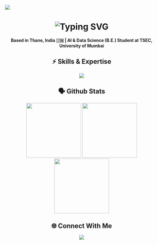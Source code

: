 ![](https://komarev.com/ghpvc/?username=rakheOmar)

<!-- Typing SVG Header -->
<h1 align="center">
  <img src="https://readme-typing-svg.herokuapp.com?font=Fira+Code&size=28&duration=3000&pause=1000&color=00FFB3&center=true&vCenter=true&width=900&height=80&lines=Hi+there!+I'm+Omar+Rakhe+%F0%9F%91%8B;AI+%26+Data+Science+Student;Full-Stack+%7C+ML+%7C+AI+Engineer;" alt="Typing SVG">
</h1>

<p align="center">
  <strong>Based in Thane, India 🇮🇳 | AI & Data Science (B.E.) Student at TSEC, University of Mumbai</strong>
</p>

<h2 align="center">⚡ Skills & Expertise</h2>
<p align="center">
  <a href="#"><img src="https://skillicons.dev/icons?i=python,c,java,javascript,html,css,react,nodejs,express,tailwind,mongodb,mysql,git,github,fastapi,flask,vscode,docker,postman,anaconda&perline=10" /></a>
</p>


<h2 align="center"><b>🗣️ Github Stats</b></h2>
<div align="center">
  <img height="180em" src="https://github-profile-summary-cards.vercel.app/api/cards/profile-details?username=rakheOmar&theme=dark" />
  <img height="180em" src="https://github-profile-summary-cards.vercel.app/api/cards/most-commit-language?username=rakheOmar&theme=dark" />
  <img height="180em" src="https://github-readme-stats.vercel.app/api?username=rakheOmar&theme=dark&border_color=303030&border_radius=4" />
</div>

<h2 align="center">🌐 Connect With Me</h2>
<p align="center">
  <a href="mailto:rakheomar@outlook.com"><img src="https://img.shields.io/badge/Email-rakheomar%40outlook.com-red?style=for-the-badge&logo=gmail&logoColor=white" /></a>
</p>
